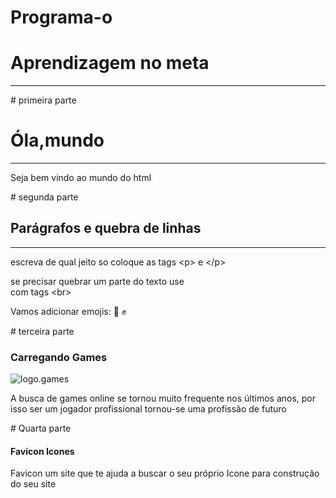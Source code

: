 # Programa-o
<!DOCTYPE html>
<html lang="pt-br">
<head>
    <meta charset="UTF-8">
    <meta http-equiv="X-UA-Compatible" content="IE=edge">
    <meta name="viewport" content="width=device-width, initial-scale=1.0">
    <title>Usando tudo que aprendeu</title>
</head>
<body>
    <h1>Aprendizagem no meta </h1>
    <hr>
    # primeira parte
    <title>Conceito Basico</title>
    <h1>Óla,mundo</h1>
    <hr>
    <p>Seja bem vindo ao 
        mundo do html
    </p>
    # segunda parte
    <title>Parágrafos </title>
    <h2>Parágrafos e quebra de linhas</h2>
    <hr>
    <p>escreva de qual jeito
        so coloque as tags
        &lt;p&gt; e &lt;/p&gt; <!--LESS THAN/ GREATER THAN-->
    </p>
    <p>se precisar quebrar um parte do texto use
        <br> com tags &lt;br&gt;
    </p>
    <p>Vamos adicionar emojis:
        &#x1F64F
        &#x270A
    </p>
    # terceira parte
    <title>Play Games</title>
    <h3>Carregando Games</h3>
    <img src="jogos.jpg" alt="logo.games">
    <p>A busca de games online se tornou muito frequente 
        nos últimos anos, por isso ser um jogador 
        profissional tornou-se uma profissão
        de futuro
    </p>
    # Quarta parte
    <link rel="shortcut icon" href="html.ico" type="image/x-icon">
    <title>O Favicon</title>
    <h4>Favicon Icones</h4>
    <p>Favicon um site que te ajuda
        a buscar o seu próprio Icone
        para construção do seu site
    </p>
</body>
</html>
